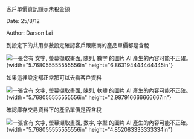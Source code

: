 客戶單價資訊顯示未稅金額

Date: 25/8/12

Author: Darson Lai

到設定下的共用參數設定確認客戶跟廠商的產品單價都是含稅

![一張含有 文字, 螢幕擷取畫面, 陳列, 數字 的圖片 AI
產生的內容可能不正確。](media/media/image1.png){width="5.768055555555556in"
height="6.863194444444445in"}

如果這裡設定都正常那可以去看客戶資料

![一張含有 文字, 螢幕擷取畫面, 陳列, 軟體 的圖片 AI
產生的內容可能不正確。](media/media/image2.png){width="5.768055555555556in"
height="2.997916666666667in"}

確認庫存交易資料下的產品單價是否含稅

![一張含有 文字, 螢幕擷取畫面, 數字, 字型 的圖片 AI
產生的內容可能不正確。](media/media/image3.png){width="5.768055555555556in"
height="4.852083333333334in"}
